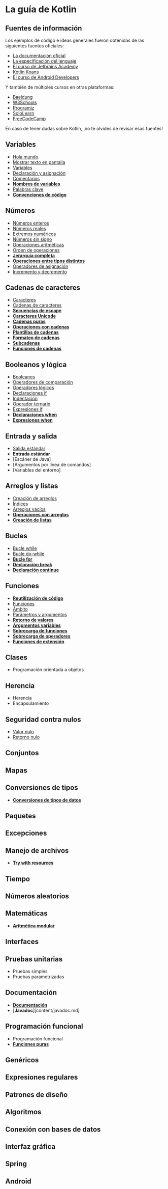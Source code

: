 # La guía de Kotlin

## Fuentes de información

Los ejemplos de código e ideas generales fueron obtenidas de las siguientes fuentes oficiales:

- [La documentación oficial](https://kotlinlang.org/docs/home.html)
- [La especificación del lenguaje](https://kotlinlang.org/spec/introduction.html)
- [El curso de Jetbrains Academy](https://hyperskill.org/tracks/18)
- [Kotlin Koans](https://kotlinlang.org/docs/koans.html)
- [El curso de Android Developers](https://developer.android.com/kotlin/androidbasics)

Y también de múltiples cursos en otras plataformas:

- [Baeldung](https://www.baeldung.com/kotlin/)
- [W3Schools](https://www.w3schools.com/kotlin/)
- [Programiz](https://www.programiz.com/kotlin-programming)
- [SoloLearn](https://www.sololearn.com/learning/1160)
- [FreeCodeCamp](https://www.youtube.com/watch?v=F9UC9DY-vIU)

En caso de tener dudas sobre Kotlin, ¡no te olvides de revisar esas fuentes!

## Variables

- [Hola mundo](content/hola-mundo.md)
- [Mostrar texto en pantalla](content/mostrar-texto.md)
- [Variables](content/variables.md)
- [Declaración y asignación](content/declaracion-y-asignacion.md)
- [Comentarios](content/comentarios.md)
- [**Nombres de variables**](content/nombres-de-variables.md)
- [Palabras clave](content/palabras-clave.md)
- [**Convenciones de código**](content/convenciones-de-codigo.md)

## Números

- [Números enteros](content/numeros-enteros.md)
- [Números reales](content/numeros-reales.md)
- [Extremos numéricos](content/extremos-numericos.md)
- [Números sin signo](content/numeros-sin-signo.md)
- [Operaciones aritméticas](content/operaciones-aritmeticas.md)
- [Orden de operaciones](content/orden-de-operaciones.md)
- [**Jerarquía completa**](content/jerarquia-completa.md)
- [**Operaciones entre tipos distintos**](content/operaciones-entre-tipos-distintos.md)
- [Operadores de asignación](content/operadores-de-asignacion.md)
- [Incremento y decremento](content/incremento-y-decremento.md)

## Cadenas de caracteres

- [Caracteres](content/caracteres.md)
- [Cadenas de caracteres](content/string.md)
- [**Secuencias de escape**](content/secuencias-de-escape.md)
- [**Caracteres Unicode**](content/caracteres-unicode.md)
- [**Cadenas puras**](content/cadenas-puras.md)
- [**Operaciones con cadenas**](content/operaciones-con-cadenas.md)
- [**Plantillas de cadenas**](content/plantillas-de-cadenas.md)
- [**Formateo de cadenas**](content/formateo-de-cadenas.md)
- [**Subcadenas**](content/subcadenas.md)
- [**Funciones de cadenas**](content/funciones-de-cadenas.md)

## Booleanos y lógica

- [Booleanos](content/booleanos.md)
- [Operadores de comparación](content/operadores-de-comparacion.md)
- [Operadores lógicos](content/operadores-logicos.md)
- [Declaraciones if](content/declaracion-if.md)
- [Indentación](content/indentacion.md)
- [Operador ternario](content/operador-ternario.md)
- [Expresiones if](content/expresion-if.md)
- [**Declaraciones when**](content/declaracion-when.md)
- [**Expresiones when**](content/expresion-when.md)

## Entrada y salida

- [Salida estándar](content/salida-estandar.md)
- [**Entrada estándar**](content/entrada-estandar.md)
- [Escáner de Java]
- [Argumentos por línea de comandos]
- [Variables del entorno]

## Arreglos y listas

- [Creación de arreglos](content/creacion-de-arreglos.md)
- [Índices](content/indices.md)
- [Arreglos vacíos](content/arreglos-vacios.md)
- [**Operaciones con arreglos**](content/operaciones-con-arreglos.md)
- [**Creación de listas**](content/creacion-de-listas.md)

## Bucles

- [Bucle while](content/bucle-while.md)
- [Bucle do-while](content/bucle-do-while.md)
- [**Bucle for**](content/bucle-for.md)
- [**Declaración break**](content/break.md)
- [**Declaración continue**](content/continue.md)

## Funciones

- [**Reutilización de código**](content/reutilizacion-de-codigo.md)
- [Funciones](content/funciones.md)
- [Ámbito](content/ambito.md)
- [Parámetros y argumentos](content/parametros-y-argumentos.md)
- [**Retorno de valores**](content/retorno.md)
- [**Argumentos variables**](content/argumentos-variables.md)
- [**Sobrecarga de funciones**](content/sobrecarga-de-funciones.md)
- [**Sobrecarga de operadores**](content/sobrecarga-de-operadores.md)
- [**Funciones de extensión**](content/funciones-de-extension.md)

## Clases

- Programación orientada a objetos

## Herencia

- Herencia
- Encapsulamiento

## Seguridad contra nulos

- [Valor nulo](content/nulo.md)
- [Retorno nulo](content/retorno-nulo.md)

## Conjuntos

## Mapas

## Conversiones de tipos

- [**Conversiones de tipos de datos**](content/conversion-de-tipos.md)

## Paquetes

## Excepciones

## Manejo de archivos

- [**Try with resources**](content/try-with-resources.md)

## Tiempo

## Números aleatorios

## Matemáticas

- [**Aritmética modular**](content/aritmetica-modular.md)

## Interfaces

## Pruebas unitarias

- Pruebas simples
- Pruebas parametrizadas

## Documentación

- [**Documentación**](content/documentacion.md)
- [**Javadoc**][content/javadoc.md]

## Programación funcional

- Programación funcional
- [**Funciones puras**](content/funciones-puras.md)

## Genéricos

## Expresiones regulares

## Patrones de diseño

## Algoritmos

## Conexión con bases de datos

## Interfaz gráfica

## Spring

## Android
